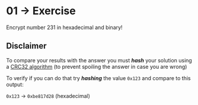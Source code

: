 # 01 -> Exercise

Encrypt number 231 in hexadecimal and binary!

## Disclaimer

To compare your results with the answer you must ***hash*** your
solution using a [CRC32 algorithm](https://crc32.online/)
(to prevent spoiling the answer in case you are wrong)

To verify if you can do that try ***hashing*** the value `0x123` and compare to
this output:

`0x123` -> `0xbe817d28` (hexadecimal)
